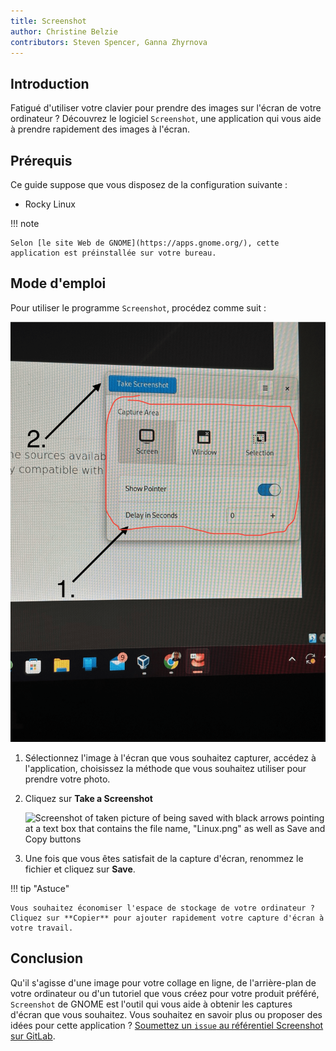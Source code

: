 ```yaml
---
title: Screenshot
author: Christine Belzie
contributors: Steven Spencer, Ganna Zhyrnova
---
```


## Introduction

Fatigué d'utiliser votre clavier pour prendre des images sur l'écran de votre ordinateur ? Découvrez le logiciel `Screenshot`, une application qui vous aide à prendre rapidement des images à l'écran.

## Prérequis

Ce guide suppose que vous disposez de la configuration suivante :

- Rocky Linux

!!! note

```
Selon [le site Web de GNOME](https://apps.gnome.org/), cette application est préinstallée sur votre bureau.
```

## Mode d'emploi

Pour utiliser le programme `Screenshot`, procédez comme suit :

![Screenshot of image being taken by the application with the options present](images/screenshot-01.png)

1. Sélectionnez l'image à l'écran que vous souhaitez capturer, accédez à l'application, choisissez la méthode que vous souhaitez utiliser pour prendre votre photo.

2. Cliquez sur **Take a Screenshot**

   ![Screenshot of taken picture of being saved with black arrows pointing at a text box that contains the file name, "Linux.png" as well as Save and Copy buttons](images/screenshot-02.png)

3. Une fois que vous êtes satisfait de la capture d'écran, renommez le fichier et cliquez sur **Save**.

!!! tip "Astuce"

```
Vous souhaitez économiser l'espace de stockage de votre ordinateur ? Cliquez sur **Copier** pour ajouter rapidement votre capture d'écran à votre travail.
```

## Conclusion

Qu'il s'agisse d'une image pour votre collage en ligne, de l'arrière-plan de votre ordinateur ou d'un tutoriel que vous créez pour votre produit préféré, `Screenshot` de GNOME est l'outil qui vous aide à obtenir les captures d'écran que vous souhaitez. Vous souhaitez en savoir plus ou proposer des idées pour cette application ? [Soumettez un `issue` au référentiel Screenshot sur GitLab](https://gitlab.gnome.org/gnumdk/screenshot/-/issues).
